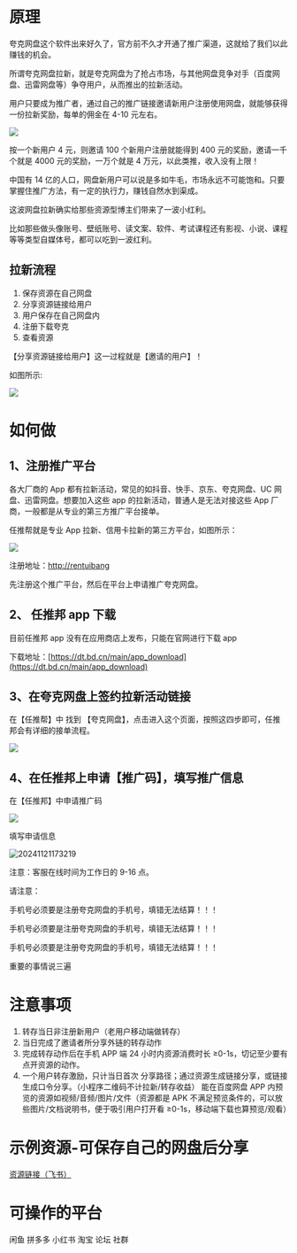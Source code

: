 # 原理

夸克网盘这个软件出来好久了，官方前不久才开通了推广渠道，这就给了我们以此赚钱的机会。

所谓夸克网盘拉新，就是夸克网盘为了抢占市场，与其他网盘竞争对手（百度网盘、迅雷网盘等）争夺用户，从而推出的拉新活动。

用户只要成为推广者，通过自己的推广链接邀请新用户注册使用网盘，就能够获得一份拉新奖励，每单的佣金在 4-10 元左右。

![](https://cdn.jsdelivr.net/gh/SilverComet7/image-bed@main/blog/1732288679906.png)

按一个新用户 4 元，则邀请 100 个新用户注册就能得到 400 元的奖励，邀请一千个就是 4000 元的奖励，一万个就是 4 万元，以此类推，收入没有上限！

中国有 14 亿的人口，网盘新用户可以说是多如牛毛，市场永远不可能饱和。只要掌握住推广方法，有一定的执行力，赚钱自然水到渠成。

这波网盘拉新确实给那些资源型博主们带来了一波小红利。

比如那些做头像账号、壁纸账号、读文案、软件、考试课程还有影视、小说、课程等等类型自媒体号，都可以吃到一波红利。

## 拉新流程

1. 保存资源在自己网盘
2. 分享资源链接给用户
3. 用户保存在自己网盘内
4. 注册下载夸克
5. 查看资源

【分享资源链接给用户】这一过程就是【邀请的用户】！

如图所示:

![](https://cdn.jsdelivr.net/gh/SilverComet7/image-bed@main/blog/1732288679930.png)

# 如何做

## 1、注册推广平台

各大厂商的 App 都有拉新活动，常见的如抖音、快手、京东、夸克网盘、UC 网盘、迅雷网盘。想要加入这些 app 的拉新活动，普通人是无法对接这些 App 厂商，一般都是从专业的第三方推广平台接单。

任推帮就是专业 App 拉新、信用卡拉新的第三方平台，如图所示：

![](https://cdn.jsdelivr.net/gh/SilverComet7/image-bed@main/blog/1732288679931.png)

注册地址：[http://rentuibang](https://dt.bd.cn/#/pages/login/register?invite_code=631289)

先注册这个推广平台，然后在平台上申请推广夸克网盘。

## 2、 任推邦 app 下载

目前任推邦 app 没有在应用商店上发布，只能在官网进行下载 app

下载地址：[https://dt.bd.cn/main/app_download](https://dt.bd.cn/main/app_download)

## 3、在夸克网盘上签约拉新活动链接

在【任推帮】中 找到 【夸克网盘】，点击进入这个页面，按照这四步即可，任推邦会有详细的接单流程。

![](<https://cdn.jsdelivr.net/gh/SilverComet7/image-bed@main/blog/![]().png>)

## 4、在任推邦上申请【推广码】，填写推广信息

在【任推邦】中申请推广码

![](https://cdn.jsdelivr.net/gh/SilverComet7/image-bed@main/blog/1732288679932.png)

填写申请信息

![20241121173219](https://cdn.jsdelivr.net/gh/SilverComet7/image-bed@main/blog/20241121173219.png)

注意：客服在线时间为工作日的 9-16 点。

请注意：

手机号必须要是注册夸克网盘的手机号，填错无法结算！！！

手机号必须要是注册夸克网盘的手机号，填错无法结算！！！

手机号必须要是注册夸克网盘的手机号，填错无法结算！！！

重要的事情说三遍

# 注意事项

1. 转存当日非注册新用户（老用户移动端做转存）
2. 当日完成了邀请者所分享外链的转存动作
3. 完成转存动作后在手机 APP 端 24 小时内资源消费时长 ≥0-1s，切记至少要有点开资源的动作。
4. 一个用户转存激励，只计当日首次
   分享路径；通过资源生成链接分享，或链接生成口令分享。（小程序二维码不计拉新/转存收益）
   能在百度网盘 APP 内预览的资源如视频/音频/图片/文件（资源都是 APK 不满足预览条件的，可以放些图片/文档说明书，便于吸引用户打开看 ≥0-1s，移动端下载也算预览/观看）

# 示例资源-可保存自己的网盘后分享

[资源链接（飞书）](https://ecnkrcrofnr8.feishu.cn/wiki/S1gKw1tySio4aFkncJ6cU4rVnDf)

# 可操作的平台

闲鱼
拼多多
小红书
淘宝
论坛
社群
